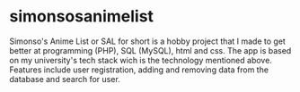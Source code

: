 # simonsosanimelist

Simonso's Anime List or SAL for short is a hobby project that I made to get better at programming (PHP), SQL (MySQL), html and css.
The app is based on my university's tech stack wich is the technology mentioned above.
Features include user registration, adding and removing data from the database and search for user.
